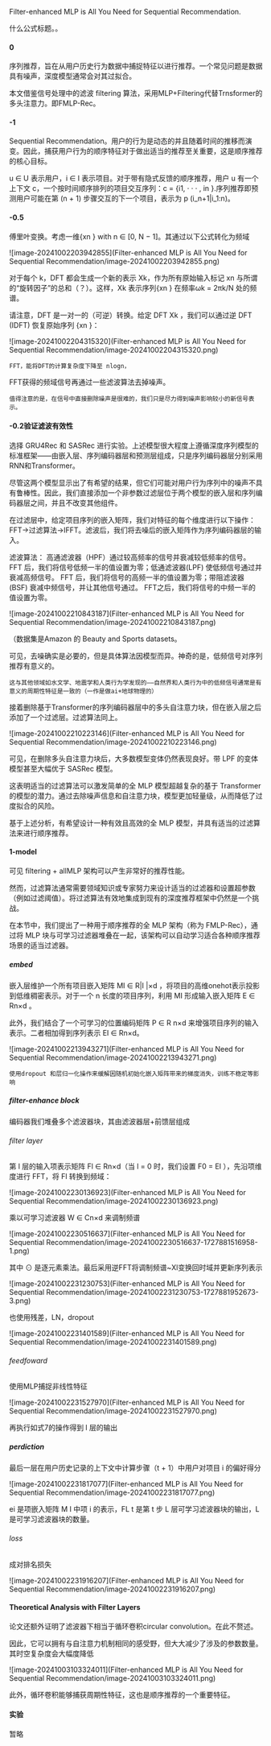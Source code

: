 Filter-enhanced MLP is All You Need for Sequential Recommendation.

什么公式标题。。

#### 0

序列推荐，旨在从用户历史行为数据中捕捉特征以进行推荐。一个常见问题是数据具有噪声，深度模型通常会对其过拟合。

本文借鉴信号处理中的滤波 filtering 算法，采用MLP+Filtering代替Trnsformer的多头注意力。即FMLP-Rec。

#### -1

Sequential Recommendation。用户的行为是动态的并且随着时间的推移而演变。因此，捕获用户行为的顺序特征对于做出适当的推荐至关重要，这是顺序推荐的核心目标。

u ∈ U 表示用户，i ∈ I 表示项目。对于带有隐式反馈的顺序推荐，用户 u 有一个上下文 c，一个按时间顺序排列的项目交互序列：c = {i1, · · · , in }.序列推荐即预测用户可能在第 (n + 1) 步骤交互的下一个项目，表示为 p (i_n+1|i_1:n)。

#### -0.5

傅里叶变换。考虑一维{xn } with n ∈ [0, N − 1]。其通过以下公式转化为频域

![image-20241002203942855](Filter-enhanced MLP is All You Need for Sequential Recommendation/image-20241002203942855.png)

对于每个 k，DFT 都会生成一个新的表示 Xk，作为所有原始输入标记 xn 与所谓的“旋转因子”的总和（？）。这样，Xk 表示序列{xn } 在频率ωk = 2πk/N 处的频谱。

请注意，DFT 是一对一的（可逆）转换。给定 DFT Xk ，我们可以通过逆 DFT (IDFT) 恢复原始序列 {xn }：

![image-20241002204315320](Filter-enhanced MLP is All You Need for Sequential Recommendation/image-20241002204315320.png)

```
FFT，能将DFT的计算复杂度下降至 nlogn， 
```

FFT获得的频域信号再通过一些滤波算法去掉噪声。

```
值得注意的是，在信号中直接删除噪声是很难的，我们只是尽力得到噪声影响较小的新信号表示。
```

#### -0.2验证滤波有效性

选择 GRU4Rec 和 SASRec 进行实验。上述模型很大程度上遵循深度序列模型的标准框架——由嵌入层、序列编码器层和预测层组成，只是序列编码器层分别采用RNN和Transformer。

尽管这两个模型显示出了有希望的结果，但它们可能对用户行为序列中的噪声不具有鲁棒性。因此，我们直接添加一个非参数过滤层位于两个模型的嵌入层和序列编码器层之间，并且不改变其他组件。  

在过滤层中，给定项目序列的嵌入矩阵，我们对特征的每个维度进行以下操作：FFT→过滤算法→IFFT。滤波后，我们将去噪后的嵌入矩阵作为序列编码器层的输入。

滤波算法： 高通滤波器（HPF）通过较高频率的信号并衰减较低频率的信号。 FFT 后，我们将信号低频一半的值设置为零；低通滤波器(LPF) 使低频信号通过并衰减高频信号。 FFT 后，我们将信号的高频一半的值设置为零；带阻滤波器(BSF) 衰减中频信号，并让其他信号通过。 FFT之后，我们将信号的中频一半的值设置为零。

![image-20241002210843187](Filter-enhanced MLP is All You Need for Sequential Recommendation/image-20241002210843187.png)

（数据集是Amazon 的 Beauty and Sports datasets。

可见，去噪确实是必要的，但是具体算法因模型而异。神奇的是，低频信号对序列推荐有意义的。

```
这与其他领域如水文学、地震学和人类行为学发现的——自然界和人类行为中的低频信号通常是有意义的周期性特征是一致的（一作是做ai+地球物理的）
```

接着删除基于Transformer的序列编码器层中的多头自注意力块，但在嵌入层之后添加了一个过滤层。过滤算法同上。

![image-20241002210223146](Filter-enhanced MLP is All You Need for Sequential Recommendation/image-20241002210223146.png)

可见，在删除多头自注意力块后，大多数模型变体仍然表现良好。带 LPF 的变体模型甚至大幅优于 SASRec 模型。

这表明适当的过滤算法可以激发简单的全 MLP 模型超越复杂的基于 Transformer 的模型的潜力。通过去除噪声信息和自注意力块，模型更加轻量级，从而降低了过度拟合的风险。

基于上述分析，有希望设计一种有效且高效的全 MLP 模型，并具有适当的过滤算法来进行顺序推荐。

#### 1-model

可见 filtering + allMLP 架构可以产生非常好的推荐性能。

然而，过滤算法通常需要领域知识或专家努力来设计适当的过滤器和设置超参数（例如过滤阈值）。将过滤算法有效地集成到现有的深度推荐框架中仍然是一个挑战。

在本节中，我们提出了一种用于顺序推荐的全 MLP 架构（称为 FMLP-Rec），通过将 MLP 块与可学习过滤器堆叠在一起，该架构可以自动学习适合各种顺序推荐场景的适当过滤器。

##### embed

嵌入层维护一个所有项目嵌入矩阵 MI ∈ R|I |×d ，将项目的高维onehot表示投影到低维稠密表示。对于一个 n 长度的项目序列，利用 MI 形成输入嵌入矩阵 E ∈ Rn×d 。

此外，我们结合了一个可学习的位置编码矩阵 P ∈ R n×d 来增强项目序列的输入表示。二者相加得到序列表示 EI ∈ Rn×d。

![image-20241002213943271](Filter-enhanced MLP is All You Need for Sequential Recommendation/image-20241002213943271.png)

```
使用dropout 和层归一化操作来缓解因随机初始化嵌入矩阵带来的梯度消失，训练不稳定等影响
```

##### filter-enhance block

编码器我们堆叠多个滤波器块，其由滤波器层+前馈层组成

###### filter layer

第 l 层的输入项表示矩阵 Fl ∈ Rn×d（当 l = 0 时，我们设置 F0 = EI ），先沿项维度进行 FFT，将 Fl 转换到频域：

![image-20241002230136923](Filter-enhanced MLP is All You Need for Sequential Recommendation/image-20241002230136923.png)

乘以可学习滤波器 W ∈ Cn×d 来调制频谱

![image-20241002230516637](Filter-enhanced MLP is All You Need for Sequential Recommendation/image-20241002230516637-1727881516958-1.png)

其中 ⊙ 是逐元素乘法。最后采用逆FFT将调制频谱~Xl变换回时域并更新序列表示

![image-20241002231230753](Filter-enhanced MLP is All You Need for Sequential Recommendation/image-20241002231230753-1727881952673-3.png)

也使用残差，LN，dropout

![image-20241002231401589](Filter-enhanced MLP is All You Need for Sequential Recommendation/image-20241002231401589.png)

###### feedfoward

使用MLP捕捉非线性特征

![image-20241002231527970](Filter-enhanced MLP is All You Need for Sequential Recommendation/image-20241002231527970.png)

再执行如式7的操作得到 l 层的输出

##### perdiction

最后一层在用户历史记录的上下文中计算步骤（t + 1）中用户对项目 i 的偏好得分

![image-20241002231817077](Filter-enhanced MLP is All You Need for Sequential Recommendation/image-20241002231817077.png)

ei 是项嵌入矩阵 M I 中项 i 的表示，FL t 是第 t 步 L 层可学习滤波器块的输出，L 是可学习滤波器块的数量。

###### loss

成对排名损失

![image-20241002231916207](Filter-enhanced MLP is All You Need for Sequential Recommendation/image-20241002231916207.png)

#### Theoretical Analysis with Filter Layers

论文还额外证明了滤波器下相当于循环卷积circular convolution。在此不赘述。

因此，它可以拥有与自注意力机制相同的感受野，但大大减少了涉及的参数数量。其时空复杂度会大幅度降低

![image-20241003103324011](Filter-enhanced MLP is All You Need for Sequential Recommendation/image-20241003103324011.png)

此外，循环卷积能够捕获周期性特征，这也是顺序推荐的一个重要特征。

#### 实验

暂略

